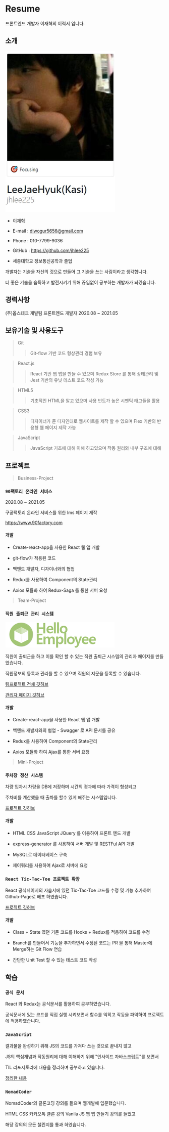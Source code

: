 # Resume

프론트엔드 개발자 이재혁의 이력서 입니다.

## 소개

<img src="./images/Profile.jpg">

- 이재혁
- E-mail : dlwogur5656@gmail.com
- Phone : 010-7799-9036
- GitHub : https://github.com/jhlee225

- 세종대학교 정보통신공학과 졸업

개발자는 기술을 자신의 것으로 만들어 그 기술을 쓰는 사람이라고 생각합니다.

더 좋은 기술을 습득하고 발전시키기 위해 끊임없이 공부하는 개발자가 되겠습니다.

## 경력사항

(주)옵스테크 개발팀 프론트엔드 개발자 2020.08 ~ 2021.05 

## 보유기술 및 사용도구

> Git 
>> Git-flow 기반 코드 형상관리 경험 보유

> React.js
>> React 기반 웹 앱을 만들 수 있으며 Redux Store 를 통해 상태관리 및 Jest 기반의 유닛 테스트 코드 작성 가능

> HTML5
>> 기초적인 HTML을 알고 있으며 사용 빈도가 높은 시맨틱 태그들을 활용

> CSS3
>> 디자이너가 준 디자인대로 웹사이트를 제작 할 수 있으며 Flex 기반의 반응형 웹 페이지 제작 가능

> JavaScript
>> JavaScript 기초에 대해 이해 하고있으며 작동 원리와 내부 구조에 대해   

## 프로젝트

> Business-Project

### `90팩토리 온라인 서비스`

2020.08 ~ 2021.05 

구공팩토리 온라인 서비스를 위한 lms 페이지 제작

https://www.90factory.com

#### 개발

- Create-react-app을 사용한 React 웹 앱 개발

- git-flow가 적용된 코드 

- 백엔드 개발자, 디자이너와의 협업

- Redux를 사용하여 Component의 State관리

- Axios 모듈화 하여 Redux-Saga 를 통한 서버 요청

> Team-Project

### `직원 출퇴근 관리 시스템`

<img src="./images/logo_em.png">

직원이 출퇴근을 하고 이를 확인 할 수 있는 직원 출퇴근 시스템의 관리자 페이지를 만들었습니다.

직원정보의 등록과 관리를 할 수 있으며 직원의 지문을 등록할 수 있습니다.

[팀프로젝트 전체 깃허브](https://github.com/90factory/3rd_employee)

[관리자 페이지 깃허브](https://github.com/jhlee225/hello-employee-admin)

#### 개발

- Create-react-app을 사용한 React 웹 앱 개발

- 백엔드 개발자와의 협업 - Swagger 로 API 문서를 공유

- Redux를 사용하여 Component의 State관리

- Axios 모듈화 하여 Ajax를 통한 서버 요청

> Mini-Project

### `주차장 정산 시스템`

차량 입차시 차량을 DB에 저장하며 시간의 경과에 따라 가격이 형성되고

주차비를 계산했을 때 출차를 할수 있게 해주는 시스템입니다.

[프로젝트 깃허브](https://github.com/jhlee225/Parking-Mini-project)

#### 개발

- HTML CSS JavaScript JQuery 를 이용하여 프론트 엔드 개발

- express-generator 를 사용하여 서버 개발 및 RESTFul API 개발

- MySQL로 데이터베이스 구축

- 제이쿼리를 사용하여 Ajax로 서버에 요청

### `React Tic-Tac-Toe 프로젝트 확장`

React 공식페이지의 자습서에 있던 Tic-Tac-Toe 코드를 수정 및 기능 추가하여 Github-Page로 배포 하였습니다.

[프로젝트 깃허브](https://github.com/jhlee225/tic-tac-toe-redux)

#### 개발

- Class + State 였던 기존 코드를 Hooks + Redux를 적용하여 코드를 수정

- Branch를 만들어서 기능을 추가하면서 수정된 코드는 PR 을 통해 Master에 Merge하는 Git Flow 연습

- 간단한 Unit Test 할 수 있는 테스트 코드 작성

## 학습

### `공식 문서`

React 와 Redux는 공식문서를 활용하여 공부하였습니다.

공식문서에 있는 코드를 직접 실행 시켜보면서 함수를 익히고 작동을 파악하여 프로젝트에 적용하였습니다.

### `JavaScript`

결과물을 완성하기 위해 JS의 코드를 가져다 쓰는 것으로 끝내지 않고

JS의 핵심개념과 작동원리에 대해 이해하기 위해 "인사이드 자바스크립트"를 보면서

TIL 리포지토리에 내용을 정리하며 공부하고 있습니다.

[정리한 내용](https://github.com/jhlee225/TIL/tree/master/Books/%EC%9D%B8%EC%82%AC%EC%9D%B4%EB%93%9C_%EC%9E%90%EB%B0%94%EC%8A%A4%ED%81%AC%EB%A6%BD%ED%8A%B8)

### `NomadCoder`

NomadCoder의 클론코딩 강의를 들으며 웹개발에 입문했습니다.

HTML CSS 카카오톡 클론 강의 Vanila JS 웹 앱 만들기 강의를 들었고

해당 강의의 모든 챌린지를 통과 하였습니다.
